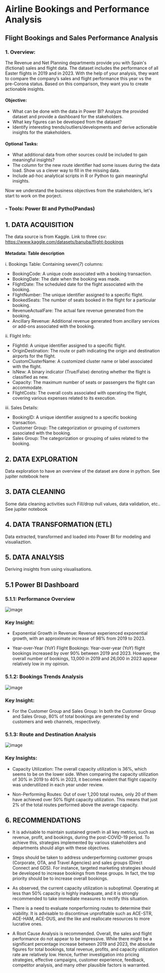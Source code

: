 # Airline Bookings and Performance Analysis
## Flight Bookings and Sales Performance Analysis 

### 1. Overview:
The Revenue and Net Planning departments provide you with Spain's (fictional) sales and flight data. The dataset includes the performance of all Easter flights in 2019 and in 2023. With the help of your analysis, they want to compare the company’s sales and flight performance this year vs the pre-Corona status. Based on this comparison, they want you to create actionable insights.

#### Objective:
* What can be done with the data in Power BI? Analyze the provided dataset and provide a dashboard for the stakeholders.
* What key figures can be developed from the dataset?
* Identify interesting trends/outliers/developments and derive actionable insights for the stakeholders.

#### Optional Tasks:
* What additional data from other sources could be included to gain meaningful insights?
* The column for the new route identifier had some issues during the data load. Show us a clever way to fill in the missing data.
* Include ad-hoc analytical scripts in R or Python to gain meaningful insights.


Now we understand the business objectives from the stakeholders, let's start to work on the porject.

 ### - Tools: Power BI and Pytho(Pandas)
 ## 1. DATA ACQUISITION
   The data source is from Kaggle. Link to three csv: https://www.kaggle.com/datasets/banuba/flight-bookings
   
 #### Metadata: Table description
 i. Bookings Table: Containing seven(7) columns:
 - BookingCode: A unique code associated with a booking transaction.
 - BookingDate: The date when the booking was made.
 - FlightDate: The scheduled date for the flight associated with the booking.
 - FlightNumber: The unique identifier assigned to a specific flight.
 - BookedSeats: The number of seats booked in the flight for a particular booking.
 - RevenueActualFare: The actual fare revenue generated from the booking.
 - Ancillary Revenue: Additional revenue generated from ancillary services or add-ons associated with the booking.


ii. Flight Info:

- FlightId: A unique identifier assigned to a specific flight.
- OriginDestination: The route or path indicating the origin and destination airports for the flight.
- CustomClusterName: A customized cluster name or label associated with the flight.
- IsNew: A binary indicator (True/False) denoting whether the flight is classified as new.
- Capacity: The maximum number of seats or passengers the flight can accommodate.
- FlightCosts: The overall costs associated with operating the flight, covering various expenses related to its execution.

iii. Sales Details:
- BookingID: A unique identifier assigned to a specific booking transaction.
- Customer Group: The categorization or grouping of customers associated with the booking.
- Sales Group: The categorization or grouping of sales related to the booking.


## 2. DATA EXPLORATION
Data exploration to have an overview of the dataset are done in python. See jupiter notebook here

## 3. DATA CLEANING
Some data cleaning activities such Fill/drop null values, data validation, etc.. See jupiter notebook

## 4. DATA TRANSFORMATION (ETL)
 Data extracted, transformed and loaded into Power BI for modeling and visualiaztion. 


## 5. DATA ANALYSIS
Deriving insights from using visualisations.

## 5.1 Power BI Dashboard



### 5.1.1: Performance Overview




![image](https://github.com/Solomon-Banuba/Airline_Bookings/assets/101892794/590fc1dc-e541-4ab3-81aa-eceabac9631e)


### Key Insight:

- Exponential Growth in Revenue: Revenue experienced exponential growth, with an approximate increase of 98% from 2019 to 2023.
  
- Year-over-Year (YoY) Flight Bookings: Year-over-year (YoY) flight bookings increased by over 90% between 2019 and 2023. However, the overall number of bookings, 13,000 in 2019 and 26,000 in 2023 appear relatively low in my opinion.


### 5.1.2: Bookings Trends Analysis




![image](https://github.com/Solomon-Banuba/Airline_Bookings/assets/101892794/40068894-15dd-48a6-a75d-f9929ef8baf5)


### Key Insight:

- For the Customer Group and Sales Group: In both the Customer Group and Sales Group, 80% of total bookings are generated by end customers and web channels, respectively.


### 5.1.3: Route and Destination Analysis





![image](https://github.com/Solomon-Banuba/Airline_Bookings/assets/101892794/33473c90-0991-435c-9074-861ef304ffe5)




### Key Insights: 

- Capacity Utilization: The overall capacity utilization is 36%, which seems to be on the lower side. When comparing the capacity utilization of 30% in 2019 to 40% in 2023, it becomes evident that flight capacity was underutilized in each year under review.
  
- Non-Performing Routes: Out of over 1,200 total routes, only 20 of them have achieved over 50% flight capacity utilization. This means that just 2% of the total routes performed above the average capacity.



## 6. RECOMMENDATIONS

- It is advisable to maintain sustained growth in all key metrics, such as revenue, profit, and bookings, during the post-COVID-19 period. To achieve this, strategies implemented by various stakeholders and departments should align with these objectives.

- Steps should be taken to address underperforming customer groups (Corporate, OTA, and Travel Agencies) and sales groups (Direct Connect and GDS). For instance, targeted marketing strategies should be developed to increase bookings from these groups. In fact, the top priority should be to increase overall bookings.

- As observed, the current capacity utilization is suboptimal. Operating at less than 50% capacity is highly inadequate, and it is strongly recommended to take immediate measures to rectify this situation.

- There is a need to evaluate nonperforming routes to determine their viability. It is advisable to discontinue unprofitable such as ACE-STR, ACE-HAM, ACE-DUS, and the like and reallocate resources to more lucrative ones.

- A Root Cause Analysis is recommended. Overall, the sales and flight performance do not appear to be impressive. While there might be a significant percentage increase between 2019 and 2023, the absolute figures for total bookings, total revenue, profits, and capacity utilization rate are relatively low. Hence, further investigation into pricing strategies, effective campaigns, customer experience, feedback, competitor analysis, and many other plausible factors is warranted.











  

















